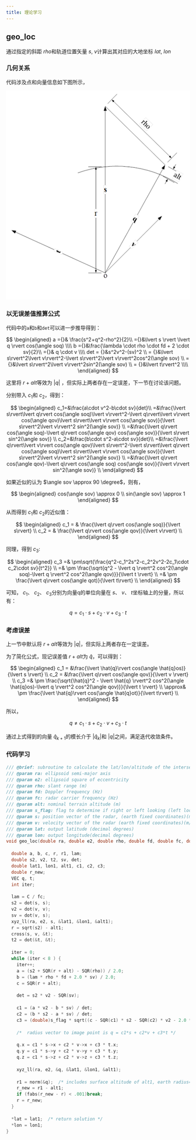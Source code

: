 ```yaml
---
title: 理论学习
---
```


## geo_loc

通过指定的斜距 $rho$和轨道位置矢量 $s$, $v$计算出其对应的大地坐标 $lat$, $lon$

### 几何关系

代码涉及点和向量信息如下图所示，

![几何关系](pics/geo_loc.png)

### 以无误差值推算公式

代码中的`a`和`b`和`det`可以进一步推导得到：

$$
\begin{aligned}
a ={}& \frac{s^2+q^2-rho^2}{2}\\
  ={}&\lvert s \rvert \lvert q \rvert cos(\angle soq) \\\\
b ={}&\frac{\lambda \cdot rho \cdot fd + 2 \cdot sv}{2}\\
  ={}& q \cdot v \\\\
det = {}&s^2v^2-(sv)^2 \\
    = {}&\lvert s\rvert^2\lvert v\rvert^2-\lvert s\rvert^2\lvert v\rvert^2cos^2(\angle sov) \\
    = {}&\lvert s\rvert^2\lvert v\rvert^2sin^2(\angle sov) \\
    = {}&\lvert t\rvert^2 \\\\
\end{aligned}
$$

这里将 $r+alt$等效为 $\lvert q \rvert$ ，但实际上两者存在一定误差，下一节在讨论该问题。

分别带入 $c_1$和 $c_2$，得到：

$$
\begin{aligned}
c_1=&\frac{a\cdot v^2-b\cdot sv}{det}\\
  =&\frac{\lvert s\rvert\lvert q\rvert cos(\angle soq)\lvert v\rvert^2-\lvert q\rvert\lvert v\rvert cos(\angle qov)\lvert s\rvert\lvert v\rvert cos(\angle sov)}{\lvert s\rvert^2\lvert v\rvert^2 sin^2(\angle sov)} \\
  =&\frac{\lvert q\rvert cos(\angle soq)-\lvert q\rvert cos(\angle qov) cos(\angle sov)}{\lvert s\rvert sin^2(\angle sov)} \\
c_2=&\frac{b\cdot s^2-a\cdot sv}{det}\\
   =&\frac{\lvert q\rvert\lvert v\rvert cos(\angle qov)\lvert s\rvert^2-\lvert s\rvert\lvert q\rvert cos(\angle soq)\lvert s\rvert\lvert v\rvert cos(\angle sov)}{\lvert s\rvert^2\lvert v\rvert^2 sin^2(\angle sov)} \\
   =&\frac{\lvert q\rvert cos(\angle qov)-\lvert q\rvert cos(\angle soq) cos(\angle sov)}{\lvert v\rvert sin^2(\angle sov)} \\
\end{aligned}
$$

如果近似的认为 $\angle sov \approx 90 \degree$，则有，

$$
\begin{aligned}
  cos(\angle sov) \approx 0   \\
  sin(\angle sov) \approx 1 
\end{aligned}
$$

从而得到 $c_1$和 $c_2$的近似值：

$$
\begin{aligned}
c_1 = & \frac{\lvert q\rvert cos(\angle soq)}{\lvert s\rvert} \\
c_2 = & \frac{\lvert q\rvert cos(\angle qov)}{\lvert v\rvert} \\
\end{aligned}
$$

同理，得到 $c_3$:

$$
\begin{aligned}
c_3 =& \pm\sqrt{\frac{q^2-c_1^2s^2-c_2^2v^2-2c_1\cdot c_2\cdot sv}{t^2}} \\
    =& \pm \frac{\sqrt{q^2 - \lvert q \rvert^2 cos^2(\angle soq)-\lvert q \rvert^2 cos^2(\angle qov)}}{\lvert t \rvert} \\
    =& \pm \frac{\lvert q\rvert cos(\angle qot)}{\lvert t\rvert} \\
\end{aligned}
$$

可知， $c_1$、 $c_2$、 $c_3$分别为向量q的单位向量在 $s$、 $v$、 $t$坐标轴上的分量，所以有：

$$
q = c_1 \cdot s + c_2 \cdot v + c_3 \cdot t
$$

### 考虑误差

上一节中默认将 $r+alt$等效为 $\lvert q\rvert$，但实际上两者存在一定误差。

为了简化公式，现记误差值 $r+alt$为 $\hat{q}$，可以得到：

$$
\begin{aligned}
c_1 = &\frac{\lvert \hat{q}\rvert cos(\angle \hat{q}os)}{\lvert s \rvert} \\
c_2 = &\frac{\lvert q\rvert cos(\angle qov)}{\lvert v \rvert} \\
c_3 =& \pm \frac{\sqrt{\hat{q}^2 - \lvert \hat{q} \rvert^2 cos^2(\angle \hat{q}os)-\lvert q \rvert^2 cos^2(\angle qov)}}{\lvert t \rvert} \\
    \approx& \pm \frac{\lvert \hat{q}\rvert cos(\angle \hat{q}ot)}{\lvert t\rvert} \\ 
\end{aligned}
$$

所以，

$$
q \ne c_1 \cdot s + c_2 \cdot v + c_3 \cdot t
$$

通过上式得到的向量 $\hat q_{k+1}$的模长介于 $\lvert \hat q_k\rvert$和 $\lvert q\rvert$之间，满足迭代收敛条件。

### 代码学习

```C
/// @brief: subroutine to calculate the lat/lon/altitude of the intersection of the radar look vector with the geoid for a specfied average terrain height.
/// @param ra: ellipsoid semi-major axis
/// @param e2: ellipsoid square of eccentricity
/// @param rho: slant range (m)
/// @param fd: Doppler frequency (Hz)
/// @param fc: radar carrier frequency (Hz)
/// @param alt: nominal terrain altitude (m)
/// @param s_flag: flag to determine if right or left looking (left looking=1, right looking= -1)
/// @param s: position vector of the radar, (earth fixed coordinates)(m)
/// @param v: velocity vector of the radar (earth fixed coordinates)(m/s)
/// @param lat: output latitude (decimal degrees)
/// @param lon: output longitude(decimal degrees)
void geo_loc(double ra, double e2, double rho, double fd, double fc, double alt, int s_flag, VEC *s, VEC *v, double *lat, double *lon) {

  double a, b, c, r, r1, lam;
  double s2, v2, t2, sv, det;
  double lat1, lon1, alt1, c1, c2, c3;
  double r_new;
  VEC q, t;
  int iter;

  lam = C / fc;
  s2 = dot(s, s);
  v2 = dot(v, v);
  sv = dot(v, s);
  xyz_ll(ra, e2, s, &lat1, &lon1, &alt1);
  r = sqrt(s2) - alt1;
  cross(s, v, &t);
  t2 = dot(&t, &t);

  iter = 0;
  while (iter < 8 ) {
    iter++;
    a = (s2 + SQR(r + alt) - SQR(rho)) / 2.0;
    b = (lam * rho * fd + 2.0 * sv) / 2.0;
    c = SQR(r + alt);

    det = s2 * v2 - SQR(sv);

    c1 = (a * v2 - b * sv) / det;
    c2 = (b * s2 - a * sv) / det;
    c3 = (double)s_flag * sqrt((c - SQR(c1) * s2 - SQR(c2) * v2 - 2.0 * c1 * c2 * sv) / t2);

    /*  radius vector to image point is q = c1*s + c2*v + c3*t */

    q.x = c1 * s->x + c2 * v->x + c3 * t.x;
    q.y = c1 * s->y + c2 * v->y + c3 * t.y;
    q.z = c1 * s->z + c2 * v->z + c3 * t.z;

    xyz_ll(ra, e2, &q, &lat1, &lon1, &alt1);

    r1 = norm(&q);  /* includes surface altitude of alt1, earth radius=r1-alt1 */
    r_new = r1 - alt1;
    if (fabs(r_new - r) < .001)break;
    r = r_new;
  }

  *lat = lat1;  /* return solution */
  *lon = lon1;
}
```
